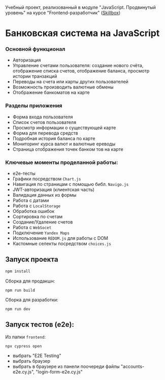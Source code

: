 Учебный проект, реализованный в модуле "JavaScript. Продвинутый уровень" на курсе "Frontend-разработчик" ([Skillbox](https://skillbox.ru/))

# Банковская система на JavaScript

### Основной функционал

- Авторизация
- Управление счетами пользователя: создание нового счёта, отображение списка
  счетов, отображение баланса, просмотр истории транзакций
- Переводы на счета или карты других пользователей
- Возможность производить валютные обмены
- Отображение банкоматов на карте

### Разделы приложения

- Форма входа пользователя
- Список счетов пользователя
- Просмотр информации о существующей карте
- Форма для перевода средств
- Подробная история баланса по карте
- Мониторинг курса валют и валютные ереводы
- Страница отображения точек банком тов на карте

### Ключевые моменты проделанной работы:

- е2е-тесты
- Графики посредством `Chart.js`
- Навигация по страницам с помощью библ. `Navigo.js`
- JWT-авторизация (клиентская часть)
- Валидация данных из формы
- Работа с датами
- Работа с `LocalStorage`
- Обработка ошибок
- Сортировка по счетам
- Создание/Удаление счетов
- Работа с `WebSocet`
- Подключение `Yandex Maps`
- Использование `REDOM.js` для работы с DOM
- Кастомные селекты посредством `choices.js`

## Запуск проекта

```bash
npm install
```

Сборка для продакшн:

```
npm run build
```

Сборка для разработки:

```
npm run dev
```

## Запуск тестов (e2e):

Из папки `frontend`:

```
npx cypress open
```

- выбрать "E2E Testing"
- выбрать браузер
- выбрать в браузере из панели поочереди файлы "accounts-e2e.cy.js", "login-form-e2e.cy.js"
